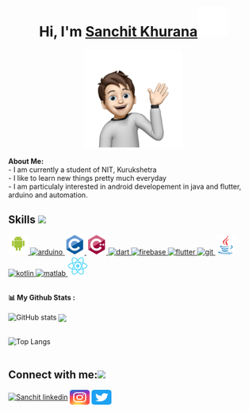 # <h1 align="center">Hi, I'm <a href="https://github.com/Sanchit-sk">Sanchit Khurana<a><img src="https://github.com/Kathryn-Jie/Kathryn-Jie/blob/main/wave.gif" width="60px" /></h1>
    
<p align="center">
    <img width="200" src="https://github.com/Sanchit-sk/Sanchit-sk/blob/main/images/memoji-profile.png">
</p>

<div>
<strong>About Me:</strong><br>
- I am currently a student of NIT, Kurukshetra</br>
- I like to learn new things pretty much everyday</br>
- I am particulaly interested in android developement in java and flutter, arduino and automation.</br>

<h2> Skills <img src = "https://media2.giphy.com/media/QssGEmpkyEOhBCb7e1/giphy.gif?cid=ecf05e47a0n3gi1bfqntqmob8g9aid1oyj2wr3ds3mg700bl&rid=giphy.gif" width = 32px> </h2>
<p align="left"> <a href="https://developer.android.com" target="_blank" rel="noreferrer"> <img src="https://raw.githubusercontent.com/devicons/devicon/master/icons/android/android-original-wordmark.svg" alt="android" width="40" height="40"/> </a> <a href="https://www.arduino.cc/" target="_blank" rel="noreferrer"> <img src="https://cdn.worldvectorlogo.com/logos/arduino-1.svg" alt="arduino" width="40" height="40"/> </a> <a href="https://www.cprogramming.com/" target="_blank" rel="noreferrer"> <img src="https://raw.githubusercontent.com/devicons/devicon/master/icons/c/c-original.svg" alt="c" width="40" height="40"/> </a> <a href="https://www.w3schools.com/cpp/" target="_blank" rel="noreferrer"> <img src="https://raw.githubusercontent.com/devicons/devicon/master/icons/cplusplus/cplusplus-original.svg" alt="cplusplus" width="40" height="40"/> </a> <a href="https://dart.dev" target="_blank" rel="noreferrer"> <img src="https://www.vectorlogo.zone/logos/dartlang/dartlang-icon.svg" alt="dart" width="40" height="40"/> </a> <a href="https://firebase.google.com/" target="_blank" rel="noreferrer"> <img src="https://www.vectorlogo.zone/logos/firebase/firebase-icon.svg" alt="firebase" width="40" height="40"/> </a> <a href="https://flutter.dev" target="_blank" rel="noreferrer"> <img src="https://www.vectorlogo.zone/logos/flutterio/flutterio-icon.svg" alt="flutter" width="40" height="40"/> </a> <a href="https://git-scm.com/" target="_blank" rel="noreferrer"> <img src="https://www.vectorlogo.zone/logos/git-scm/git-scm-icon.svg" alt="git" width="40" height="40"/> </a> <a href="https://www.java.com" target="_blank" rel="noreferrer"> <img src="https://raw.githubusercontent.com/devicons/devicon/master/icons/java/java-original.svg" alt="java" width="40" height="40"/> </a> <a href="https://kotlinlang.org" target="_blank" rel="noreferrer"> <img src="https://www.vectorlogo.zone/logos/kotlinlang/kotlinlang-icon.svg" alt="kotlin" width="40" height="40"/> </a> <a href="https://www.mathworks.com/" target="_blank" rel="noreferrer"> <img src="https://upload.wikimedia.org/wikipedia/commons/2/21/Matlab_Logo.png" alt="matlab" width="40" height="40"/> </a>
<a href="https://reactnative.dev/" target="_blank" rel="noreferrer"> <img src="https://raw.githubusercontent.com/devicons/devicon/master/icons/react/react-original.svg" alt="android" width="40" height="40"/> </a></p>


<br><strong>📊 My Github Stats :</strong><br><br>
![GitHub stats](https://github-readme-stats.vercel.app/api?username=Sanchit-sk&show_icons=true&count_private=true&include_all_commits=true&theme=radical)
<img align="center" src="https://github-readme-streak-stats.herokuapp.com/?user=Sanchit-sk&theme=radical&hide_border=true"/><br><br>

![Top Langs](https://github-readme-stats.vercel.app/api/top-langs/?username=Sanchit-sk&langs_count_private=true&theme=radical&card_width=445)<br><br>
## Connect with me:<img src='https://raw.githubusercontent.com/ShahriarShafin/ShahriarShafin/main/Assets/handshake.gif' width="100px">
<a href="https://www.linkedin.com/in/sanchit-khurana-72767a193" target="blank"><img align="center" src="https://raw.githubusercontent.com/rahuldkjain/github-profile-readme-generator/master/src/images/icons/Social/linked-in-alt.svg" alt="Sanchit linkedin" height="30" width="40" /></a>
<a href="https://www.instagram.com/sanchit4545/" target="blank"><img align="center" src="https://github.com/edent/SuperTinyIcons/blob/master/images/svg/instagram.svg" alt="Sanchit Instagram" height="30" width="40" /></a>
<a href="https://twitter.com/Sanchit80884039/" target="blank"><img align="center" src="https://github.com/edent/SuperTinyIcons/blob/master/images/svg/twitter.svg" alt="Sanchit Twitter" height="30" width="40" /></a>
<!-- <strong>🚀 My Latest Update :</strong><br><br>
[![Readme Card](https://github-readme-stats.vercel.app/api/pin/?username=Sanchit-sk&repo=Sanchit-sk&theme=radical)](https://github.com/Sanchit-sk/Sanchit-sk) -->
</div>
